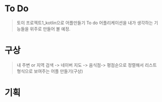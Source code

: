 To Do
===========================
> 토이 프로젝트1_kotlin으로 어플만들기
> To do 어플리케이션을 내가 생각하는 기능들을 위주로 만들어 볼 예정.

# 구상
  > 내 주변 or 지역 검색 -> 네이버 지도 -> 음식점-> 평점순으로 정렬해서 리스트 형식으로 보여주는 어플 만들기(구상)
# 기획

